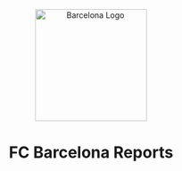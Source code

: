 <div align="center">
  <img src="https://github.com/user-attachments/assets/38e0d35d-e169-4a9a-a288-19f61282ff58" alt="Barcelona Logo" width="200"/>
  <h1>FC Barcelona Reports</h1>
</div>
